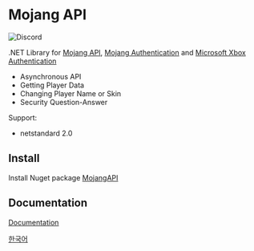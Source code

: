 # Mojang API

![Discord](https://img.shields.io/discord/795952027443527690?label=discord&logo=discord&style=for-the-badge) 

.NET Library for [Mojang API](https://wiki.vg/Mojang_API), [Mojang Authentication](https://wiki.vg/Authentication) and [Microsoft Xbox Authentication](https://wiki.vg/Microsoft_Authentication_Scheme)

-   Asynchronous API
-   Getting Player Data
-   Changing Player Name or Skin
-   Security Question-Answer

Support:

-   netstandard 2.0

## Install

Install Nuget package [MojangAPI](https://www.nuget.org/packages/MojangAPI)

## Documentation

[Documentation](https://alphabs.gitbook.io/cmllib/mojangapi/home)

[한국어](https://alphabs.gitbook.io/cmllib/v/ko/mojangapi/home)
